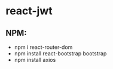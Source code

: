 # react-jwt

## NPM:
- npm i react-router-dom
- npm install react-bootstrap bootstrap
- npm install axios